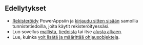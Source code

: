 ## <a name="prerequisites"></a>Edellytykset
* [Rekisteröidy](../maker/signup-for-powerapps.md) PowerAppsiin ja [kirjaudu sitten sisään](https://web.powerapps.com/?utm_source=padocs&utm_medium=linkinadoc&utm_campaign=referralsfromdoc) samoilla tunnistetiedoilla, joita käytit rekisteröityessäsi.
* Luo sovellus [mallista](../maker/canvas-apps/get-started-test-drive.md), [tiedoista](../maker/canvas-apps/get-started-create-from-data.md) tai itse [alusta alkaen](../maker/canvas-apps/get-started-create-from-blank.md).
* Lue, kuinka [voit lisätä ja määrittää ohjausobjekteja](../maker/canvas-apps/add-configure-controls.md).
